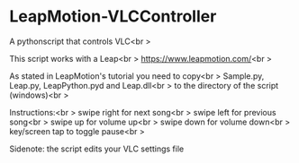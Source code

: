 LeapMotion-VLCController
========================

A pythonscript that controls VLC<br \>

This script works with a Leap<br \>
https://www.leapmotion.com/<br \>

As stated in LeapMotion's tutorial you need to copy<br \>
Sample.py, Leap.py, LeapPython.pyd and Leap.dll<br \>
to the directory of the script (windows)<br \>

Instructions:<br \>
swipe right for next song<br \>
swipe left for previous song<br \>
swipe up for volume up<br \>
swipe down for volume down<br \>
key/screen tap to toggle pause<br \>

Sidenote: the script edits your VLC settings file
